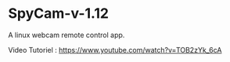 # SpyCam-v-1.12
A linux webcam remote control app.


Video Tutoriel : https://www.youtube.com/watch?v=TOB2zYk_6cA
